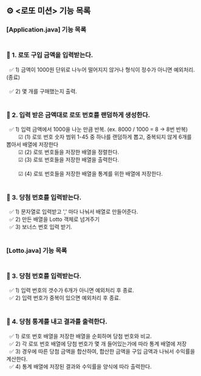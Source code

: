 ## ⚙ <로또 미션> 기능 목록

### [Application.java] 기능 목록 <br><br>
### **📌 1. 로또 구입 금액을 입력받는다.**

&nbsp; ✅ 1) 금액이 1000원 단위로 나누어 떨어지지 않거나 형식이 정수가 아니면 예외처리. (종료) <br><br>
&nbsp; ✅ 2) 몇 개를 구매했는지 출력. <br><br>

### **📌 2. 입력 받은 금액대로 로또 번호를 랜덤하게 생성한다.**

&nbsp; ✅ 1) 입력 금액에서 1000을 나눈 만큼 반복. (ex. 8000 / 1000 = 8 -> 8번 반복) <br>
&nbsp; &nbsp; &nbsp; &nbsp; ☑ (1) 로또 번호 숫자 범위 1-45 중 하나를 랜덤하게 뽑고, 중복되지 않게 6개를 뽑아서 배열에 저장한다<br>
&nbsp; &nbsp; &nbsp; &nbsp; ☑ (2) 로또 번호들을 저장한 배열을 정렬한다. <br>
&nbsp; &nbsp; &nbsp; &nbsp; ☑ (3) 로또 번호들을 저장한 배열을 출력한다. <br><br>
&nbsp; &nbsp; &nbsp; &nbsp; ☑ (4) 로또 번호들을 저장한 배열을 통계를 위한 배열에 저장한다. <br><br>

### **📌 3. 당첨 번호를 입력받는다.**

&nbsp; ✅ 1) 문자열로 입력받고 ',' 마다 나눠서 배열로 만들어준다. <br>
&nbsp; ✅ 2) 만든 배열을 Lotto 객체로 넘겨주기 <br>
&nbsp; ✅ 3) 보너스 번호 입력 받기. <br><br>

### [Lotto.java] 기능 목록 <br><br>
### **📌 3. 당첨 번호를 입력받는다.**
&nbsp; ✅ 1) 입력 번호의 갯수가 6개가 아니면 예외처리 후 종료. <br>
&nbsp; ✅ 2) 입력 번호가 중복이 있으면 예외처리 후 종료. <br><br>


### **📌 4. 당첨 통계를 내고 결과를 출력한다.**

&nbsp; ✅ 1) 로또 번호 배열을 저장한 배열을 순회하며 당첨 번호와 비교. <br>
&nbsp; ✅ 2) 각 로또 번호 배열에 당첨 번호가 몇 개 들어있는가에 따라 통계 배열에 저장 <br>
&nbsp; ✅ 3) 경우에 따른 당첨 금액을 합산하여, 합산한 금액을 구입 금액과 나눠서 수익률을 계산한다. <br>
&nbsp; ✅ 4) 통계 배열에 저장된 결과와 수익률을 양식에 따라 출력한다. <br>